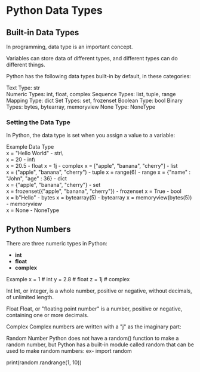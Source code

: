# Python Data Types

## Built-in Data Types
In programming, data type is an important concept.

Variables can store data of different types, and different types can do different things.

Python has the following data types built-in by default, in these categories:

Text Type:	str <br>
Numeric Types:	int, float, complex
Sequence Types:	list, tuple, range<br>
Mapping Type:	dict
Set Types:	set, frozenset
Boolean Type:	bool
Binary Types:	bytes, bytearray, memoryview
None Type:	NoneType

### Setting the Data Type
In Python, the data type is set when you assign a value to a variable:

Example	Data Type	
x = "Hello World" -	str\	
x = 20 -	int\	
x = 20.5	- float	
x = 1j -	complex	
x = ["apple", "banana", "cherry"]	- list	
x = ("apple", "banana", "cherry")	- tuple	
x = range(6)	- range	
x = {"name" : "John", "age" : 36} -	dict	
x = {"apple", "banana", "cherry"}	- set	
x = frozenset({"apple", "banana", "cherry"})	- frozenset	
x = True	- bool	
x = b"Hello"	- bytes	
x = bytearray(5)	- bytearray	
x = memoryview(bytes(5))	- memoryview	
x = None	- NoneType	

## Python Numbers
There are three numeric types in Python:

- **int**
- **float**
- **complex**

Example
x = 1    # int
y = 2.8  # float
z = 1j   # complex

Int
Int, or integer, is a whole number, positive or negative, without decimals, of unlimited length.

Float
Float, or "floating point number" is a number, positive or negative, containing one or more decimals.

Complex
Complex numbers are written with a "j" as the imaginary part:


Random Number
Python does not have a random() function to make a random number, but Python has a built-in module called random that can be used to make random numbers:
ex- 
import random

print(random.randrange(1, 10))
